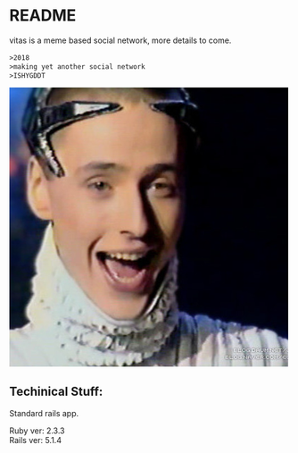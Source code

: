 # README

vitas is a meme based social network, more details to come.

```
>2018
>making yet another social network
>ISHYGDDT
```

![[](https://www.youtube.com/watch?v=IwzUs1IMdyQ)](vitas.jpg "This is where the codename comes from")

## Techinical Stuff:
Standard rails app.  

Ruby ver: 2.3.3  
Rails ver: 5.1.4
